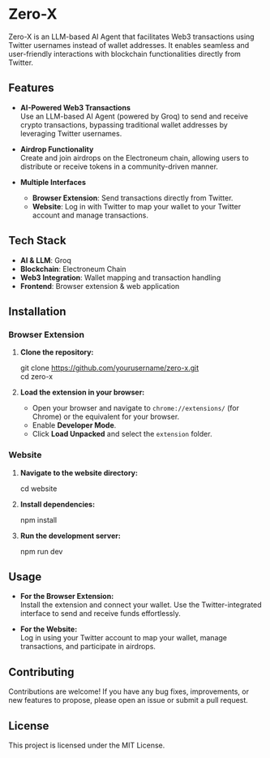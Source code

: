 # Zero-X

Zero-X is an LLM-based AI Agent that facilitates Web3 transactions using Twitter usernames instead of wallet addresses. It enables seamless and user-friendly interactions with blockchain functionalities directly from Twitter.

## Features

- **AI-Powered Web3 Transactions**  
  Use an LLM-based AI Agent (powered by Groq) to send and receive crypto transactions, bypassing traditional wallet addresses by leveraging Twitter usernames.

- **Airdrop Functionality**  
  Create and join airdrops on the Electroneum chain, allowing users to distribute or receive tokens in a community-driven manner.

- **Multiple Interfaces**
  - **Browser Extension**: Send transactions directly from Twitter.
  - **Website**: Log in with Twitter to map your wallet to your Twitter account and manage transactions.

## Tech Stack

- **AI & LLM**: Groq
- **Blockchain**: Electroneum Chain
- **Web3 Integration**: Wallet mapping and transaction handling
- **Frontend**: Browser extension & web application

## Installation

### Browser Extension

1. **Clone the repository:**

   git clone https://github.com/yourusername/zero-x.git  
   cd zero-x

2. **Load the extension in your browser:**

   - Open your browser and navigate to `chrome://extensions/` (for Chrome) or the equivalent for your browser.
   - Enable **Developer Mode**.
   - Click **Load Unpacked** and select the `extension` folder.

### Website

1. **Navigate to the website directory:**

   cd website

2. **Install dependencies:**

   npm install

3. **Run the development server:**

   npm run dev

## Usage

- **For the Browser Extension:**  
  Install the extension and connect your wallet. Use the Twitter-integrated interface to send and receive funds effortlessly.

- **For the Website:**  
  Log in using your Twitter account to map your wallet, manage transactions, and participate in airdrops.

## Contributing

Contributions are welcome! If you have any bug fixes, improvements, or new features to propose, please open an issue or submit a pull request.

## License

This project is licensed under the MIT License.
